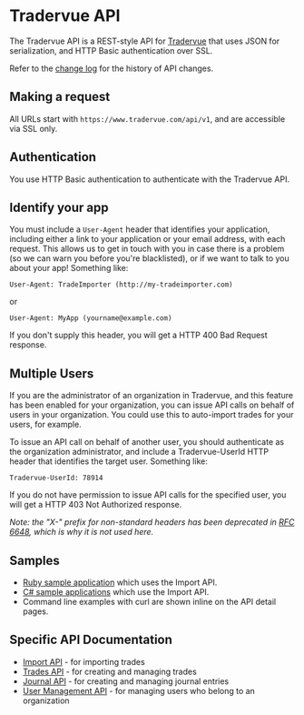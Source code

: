 Tradervue API
=============

The Tradervue API is a REST-style API for [Tradervue](http://www.tradervue.com)
that uses JSON for serialization, and HTTP Basic authentication over 
SSL.

Refer to the [change log](CHANGELOG.md) for the history of API changes.

Making a request
----------------

All URLs start with `https://www.tradervue.com/api/v1`, and are accessible via SSL only.

Authentication
--------------

You use HTTP Basic authentication to authenticate with the Tradervue API.

Identify your app
-----------------

You must include a `User-Agent` header that identifies your application, including either a link
to your application or your email address, with each request. This allows us to get in touch with
you in case there is a problem (so we can warn you before you're blacklisted), or if we want to
talk to you about your app!  Something like:

```
User-Agent: TradeImporter (http://my-tradeimporter.com)
```

or

```
User-Agent: MyApp (yourname@example.com)
```

If you don't supply this header, you will get a HTTP 400 Bad Request response.

Multiple Users
--------------

If you are the administrator of an organization in Tradervue, and this feature has been enabled
for your organization, you can issue API calls on behalf of users in your organization. You could
use this to auto-import trades for your users, for example.

To issue an API call on behalf of another user, you should authenticate as the organization
administrator, and include a Tradervue-UserId HTTP header that identifies the target user. Something
like:

```
Tradervue-UserId: 78914
```

If you do not have permission to issue API calls for the specified user, you will get a HTTP 403
Not Authorized response.

*Note: the "X-" prefix for non-standard headers has been deprecated 
in [RFC 6648](http://tools.ietf.org/html/rfc6648), which is why it is not used here.*

Samples
-------

- [Ruby sample application](https://github.com/tradervue/ruby-sample) which uses the Import API.
- [C# sample applications](https://github.com/tradervue/dotnet-sample) which use the Import API.
- Command line examples with curl are shown inline on the API detail pages.

Specific API Documentation
--------------------------

- [Import API](imports.md) - for importing trades
- [Trades API](trades.md) - for creating and managing trades
- [Journal API](journal.md) - for creating and managing journal entries
- [User Management API](users.md) - for managing users who belong to an organization

